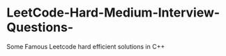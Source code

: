 # LeetCode-Hard-Medium-Interview-Questions-
Some Famous Leetcode hard  efficient solutions in  C++ 
